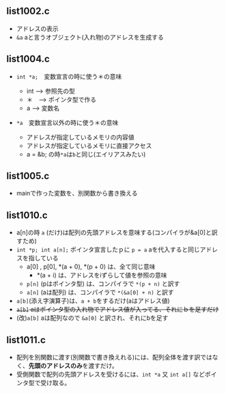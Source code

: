 ## list1002.c
-  アドレスの表示
-  `&a` aと言うオブジェクト(入れ物)のアドレスを生成する

## list1004.c
- `int *a;`　変数宣言の時に使う＊の意味
  - int --> 参照先の型
  - ＊　--> ポインタ型で作る
  - a   --> 変数名

- `*a`　変数宣言以外の時に使う＊の意味
  - アドレスが指定しているメモリの内容値
  - アドレスが指定しているメモリに直接アクセス
  - a = &b; の時`*a`は`b`と同じ(エイリアスみたい)

## list1005.c
- mainで作った変数を、別関数から書き換える

## list1010.c
- a[n]の時 `a` (だけ)は配列の先頭アドレスを意味する(コンパイラが&a[0]と訳すため)
- `int *p; int a[n];` ポインタ宣言したｐに `p = a` aを代入すると同じアドレスを指している
  - a[0] , p[0], *(a + 0), *(p + 0)  は、全て同じ意味
    - *(a + i) は、アドレスをiずらして値を参照の意味
  - `p[n]` (pはポインタ型) は、コンパイラで `*(p + n)`     と訳す
  - `a[n]` (aは配列)       は、コンパイラで `*(&a[0] + n)` と訳す
- ` a[b] `(添え字演算子)は、`a + b`をするだけ(aはアドレス値)
- ~~` a[b] ` aはポインタ型の入れ物でアドレス値が入ってる、それにｂを足すだけ~~
- (改)` a[b] ` aは配列なので `&a[0]` と訳され、それにbを足す 

## list1011.c
- 配列を別関数に渡す(別関数で書き換えれる)には、配列全体を渡す訳ではなく、**先頭のアドレスのみ**を渡すだけ。
- 受側関数で配列の先頭アドレスを受けるには、` int *a ` 又 ` int a[] ` などポインタ型で受け取る。
